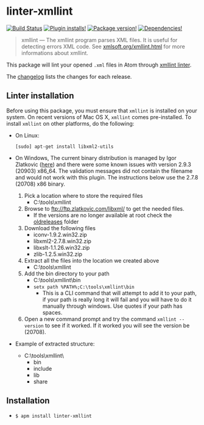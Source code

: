 # linter-xmllint

[![Build Status](https://img.shields.io/travis/AtomLinter/linter-xmllint.svg)](https://travis-ci.org/AtomLinter/linter-xmllint)
[![Plugin installs!](https://img.shields.io/apm/dm/linter-xmllint.svg)](https://atom.io/packages/linter-xmllint)
[![Package version!](https://img.shields.io/apm/v/linter-xmllint.svg)](https://atom.io/packages/linter-xmllint)
[![Dependencies!](https://img.shields.io/david/AtomLinter/linter-xmllint.svg)](https://david-dm.org/AtomLinter/linter-xmllint)

> xmllint — The xmllint program parses XML files. It is useful for detecting errors XML code. See [xmlsoft.org/xmllint.html](http://xmlsoft.org/xmllint.html) for more informations about xmllint.

This package will lint your opened `.xml` files in Atom through [xmllint linter](http://xmlsoft.org/xmllint.html).

The [changelog](https://github.com/AtomLinter/linter-xmllint/blob/master/CHANGELOG.md) lists the changes for each release.

## Linter installation

Before using this package, you must ensure that `xmllint` is installed on your system. On recent versions of Mac OS X, `xmllint` comes pre-installed. To install `xmllint` on other platforms, do the following:

- On Linux:

     ```text
     [sudo] apt-get install libxml2-utils
     ```

- On Windows, 
The current binary distribution is managed by Igor Zlatkovic ([here](https://www.zlatkovic.com/libxml.en.html "Igor Zlatkovic")) and there were some known issues with version 2.9.3 (20903) x86_64.  The validation messages did not contain the filename and would not work with this plugin.  The instructions below use the 2.7.8 (20708) x86 binary.

	1. Pick a location where to store the required files
    	- C:\tools\xmllint
	2. Browse to ftp://ftp.zlatkovic.com/libxml/ to get the needed files.
    	- If the versions are no longer available at root check the [oldreleases](ftp://ftp.zlatkovic.com/libxml/oldreleases/ "Old Releases") folder
	3. Download the following files
    	- iconv-1.9.2.win32.zip
        - libxml2-2.7.8.win32.zip
        - libxslt-1.1.26.win32.zip
        - zlib-1.2.5.win32.zip
	4. Extract all the files into the location we created above
    	- C:\tools\xmllint
	5. Add the bin directory to your path
    	- C:\tools\xmllint\bin
        - `setx path %PATH%;C:\tools\xmllint\bin`  
        	- This is a CLI command that will attempt to add it to your path, if your path is really long it will fail and you will have to do it manually through windows.  Use quotes if your path has spaces.
	6. Open a new command prompt and try the command `xmllint --version`  to see if it worked.  If it worked you will see the version be (20708).
    
- Example of extracted structure:
	- C:\tools\xmllint\
    	- bin
        - include
        - lib
        - share
    



## Installation

* `$ apm install linter-xmllint`
